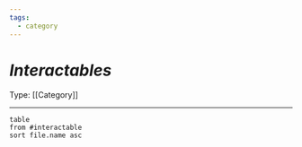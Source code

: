 ```yaml
---
tags:
  - category
---
```

# _Interactables_

Type: [[Category]]

----



```dataview
table
from #interactable 
sort file.name asc
```

